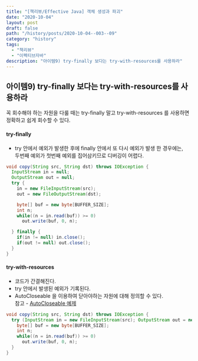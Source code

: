 ```yaml
---
title: "[책리뷰/Effective Java] 객체 생성과 파괴"
date: "2020-10-04"
layout: post
draft: false
path: "/history/posts/2020-10-04--003--09"
category: "history"
tags:
  - "책리뷰"
  - "이펙티브자바"
description: "아이템9) try-finally 보다는 try-with-resources를 사용하라"
---
```


## 아이템9) try-finally 보다는 try-with-resources를 사용하라
꼭 회수해야 하는 자원을 다룰 때는 try-finally 말고 try-with-resources 를 사용하면 정확하고 쉽게 회수할 수 있다.

#### try-finally
- try 안에서 예외가 발생한 후에 finally 안에서 또 다시 예외가 발생 한 경우에는,  
  두번째 예외가 첫번째 예외를 집어삼키므로 디버깅이 어렵다.
  
```java
void copy(String src, String dst) throws IOException {
  InputStream in = null;
  OutputStream out = null;
  try {
    in = new FileInputStream(src);
    out = new FileOutputStream(dst);

    byte[] buf = new byte[BUFFER_SIZE];
    int n;
    while((n = in.read(buf)) >= 0)
      out.write(buf, 0, n);

  } finally {
    if(in != null) in.close();
    if(out != null) out.close();
  }
}
```

#### try-with-resources
- 코드가 간결해진다.
- try 안에서 발생된 예외가 기록된다.
- AutoCloseable 을 이용하여 닫아야하는 자원에 대해 정의할 수 있다.  
  참고 - [AutoCloseable 예제](https://multifrontgarden.tistory.com/192)
  
```java
void copy(String src, String dst) throws IOException {
  try (InputStream in = new FileInputStream(src); OutputStream out = new FileOutputStream(dst)) {
    byte[] buf = new byte[BUFFER_SIZE];
    int n;
    while((n = in.read(buf)) >= 0)
      out.write(buf, 0, n);
  }
}
```
### 
